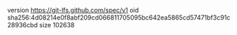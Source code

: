 version https://git-lfs.github.com/spec/v1
oid sha256:4d08214e0f8abf209cd066811705095bc642ea5865cd57471bf3c91c28936cbd
size 102638
